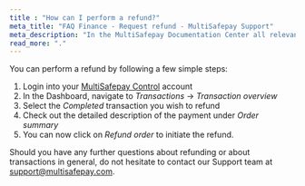 ```yaml
---
title : "How can I perform a refund?"
meta_title: "FAQ Finance - Request refund - MultiSafepay Support"
meta_description: "In the MultiSafepay Documentation Center all relevant information regarding our Plugins and API. As well as Support pages for Payment Method, Tools and General Questions. You can also find the contact details of our Support Team and Integration Team."
read_more: "."
---
```

You can perform a refund by following a few simple steps:

1. Login into your [MultiSafepay Control](https://merchant.multisafepay.com) account
2. In the Dashboard, navigate to _Transactions_ -> _Transaction overview_
3. Select the _Completed_ transaction you wish to refund
4. Check out the detailed description of the payment under _Order summary_
5. You can now click on _Refund order_ to initiate the refund. 

Should you have any further questions about refunding or about transactions in general, do not hesitate to contact our Support team at <support@multisafepay.com>.
